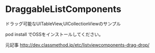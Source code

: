 DraggableListComponents
=======================

ドラッグ可能なUITableView,UICollectionViewのサンプル

pod install でOSSをインストールしてください。

元記事 http://dev.classmethod.jp/etc/listviewcomponents-drag-drop/
